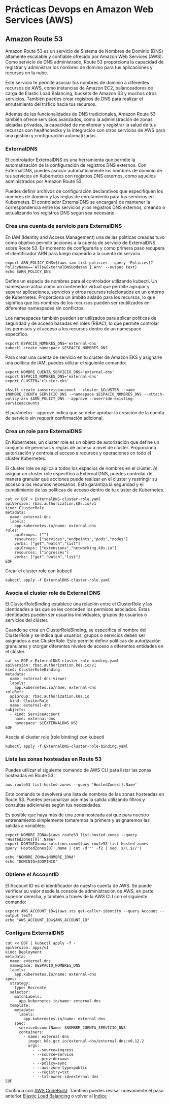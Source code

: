 # Prácticas Devops en Amazon Web Services (AWS)
## Amazon Route 53

Amazon Route 53 es un servicio de Sistema de Nombres de Dominio (DNS) altamente escalable y confiable ofrecido por Amazon Web Services (AWS). Como servicio de DNS administrado, Route 53 proporciona la capacidad de registrar y administrar los nombres de dominio para tus aplicaciones y recursos en la nube.

Este servicio te permite asociar tus nombres de dominio a diferentes recursos de AWS, como instancias de Amazon EC2, balanceadores de carga de Elastic Load Balancing, buckets de Amazon S3 y muchos otros servicios. También puedes crear registros de DNS para realizar el enrutamiento del tráfico hacia tus recursos.

Además de las funcionalidades de DNS tradicionales, Amazon Route 53 también ofrece servicios avanzados, como la administración de zonas alojadas privadas, la capacidad de monitorear y registrar la salud de tus recursos con healthchecks y la integración con otros servicios de AWS para una gestión y configuración automatizadas.

### ExternalDNS

El controlador ExternalDNS es una herramienta que permite la automatización de la configuración de registros DNS externos. Con ExternalDNS, puedes asociar automáticamente los nombres de dominio de tus servicios en Kubernetes con registros DNS externos, como aquellos administrados por Amazon Route 53.

Puedes definir archivos de configuración declarativos que especifiquen los nombres de dominio y las reglas de enrutamiento para tus servicios en Kubernetes. El controlador ExternalDNS se encargará de mantener la correspondencia entre los servicios y los registros DNS externos, creando o actualizando los registros DNS según sea necesario.

### Crea una cuenta de servicio para ExternalDNS

En IAM (Identity and Access Management) una de las políticas creadas tuvo como objetivo permitir acciones a la cuenta de servicio de ExternalDNS sobre Route 53. Es momento de configurarla y como primera paso recupera el identificador ARN para luego mapearlo a la cuenta de servicio.

```shell
export ARN_POLICY_DNS=$(aws iam list-policies --query 'Policies[?PolicyName==`AllowExternalDNSUpdates`].Arn' --output text)
echo $ARN_POLICY_DNS
```

Define un espacio de nombres para el controlador utilizando kubectl. Un namespace actúa como un contenedor virtual que permite agrupar y separar aplicaciones, servicios y otros recursos relacionados en un entorno de Kubernetes. Proporciona un ámbito aislado para los recursos, lo que significa que los nombres de los recursos pueden ser reutilizados en diferentes namespaces sin conflictos.

Los namespaces también pueden ser utilizados para aplicar políticas de seguridad y de acceso basadas en roles (RBAC), lo que permite controlar los permisos y el acceso a los recursos dentro de un namespace específico.

```shell
export ESPACIO_NOMBRES_DNS='external-dns'
kubectl create namespace $ESPACIO_NOMBRES_DNS
```

Para crear una cuenta de servicio en tu clúster de Amazon EKS y asignarle una política de IAM, puedes utilizar el siguiente comando:

```shell
export NOMBRE_CUENTA_SERVICIO_DNS='external-dns'
export ESPACIO_NOMBRES_DNS='external-dns'
export CLUSTER='cluster-eks'

eksctl create iamserviceaccount --cluster $CLUSTER --name $NOMBRE_CUENTA_SERVICIO_DNS --namespace $ESPACIO_NOMBRES_DNS --attach-policy-arn $ARN_POLICY_DNS --approve --override-existing-serviceaccounts
```
El parámetro --approve indica que se debe aprobar la creación de la cuenta de servicio sin requerir confirmación adicional.

### Crea un role para ExternalDNS

En Kubernetes, un cluster role es un objeto de autorización que define un conjunto de permisos y reglas de acceso a nivel de clúster. Proporciona autorización y controla el acceso a recursos y operaciones en todo el clúster Kubernetes.

El cluster role se aplica a todos los espacios de nombres en el clúster. Al asignar un cluster role específico a External DNS, puedes controlar de manera granular qué acciones puede realizar en el clúster y restringir su acceso a los recursos necesarios. Esto garantiza la seguridad y el cumplimiento de las políticas de acceso dentro de tu clúster de Kubernetes.

```shell
cat << EOF > ExternalDNS-cluster-role.yaml
apiVersion: rbac.authorization.k8s.io/v1
kind: ClusterRole
metadata:
  name: external-dns
  labels:
    app.kubernetes.io/name: external-dns
rules:
  - apiGroups: [""]
    resources: ["services","endpoints","pods","nodes"]
    verbs: ["get","watch","list"]
  - apiGroups: ["extensions","networking.k8s.io"]
    resources: ["ingresses"]
    verbs: ["get","watch","list"]
EOF
```

Crear el cluster role con kubectl

```shell
kubectl apply -f ExternalDNS-cluster-role.yaml
```

### Asocia el cluster role de External DNS

El ClusterRoleBinding establece una relación entre el ClusterRole y las identidades a las que se les conceden los permisos asociados. Estas identidades pueden ser usuarios individuales, grupos de usuarios o servicios del clúster.

Cuando se crea un ClusterRoleBinding, se especifica el nombre del ClusterRole y se indica qué usuarios, grupos o servicios deben ser asignados a ese ClusterRole. Esto permite definir políticas de autorización granulares y otorgar diferentes niveles de acceso a diferentes entidades en el clúster.

```shell
cat << EOF > ExternalDNS-cluster-role-binding.yaml
apiVersion: rbac.authorization.k8s.io/v1
kind: ClusterRoleBinding
metadata:
  name: external-dns-viewer
  labels:
    app.kubernetes.io/name: external-dns
roleRef:
  apiGroup: rbac.authorization.k8s.io
  kind: ClusterRole
  name: external-dns
subjects:
  - kind: ServiceAccount
    name: external-dns
    namespace: ${EXTERNALDNS_NS}
EOF
```

Asocia el cluster role (role binding) con kubectl

```shell
kubectl apply -f ExternalDNS-cluster-role-binding.yaml
```

### Lista las zonas hosteadas en Route 53

Puedes utilizar el siguiente comando de AWS CLI para listar las zonas hosteadas en Route 53:

```shell
aws route53 list-hosted-zones --query 'HostedZones[].Name'
```

Este comando te devolverá una lista de nombres de las zonas hosteadas en Route 53. Puedes personalizar aún más la salida utilizando filtros y consultas adicionales según tus necesidades.

Es posible que haya más de una zona hosteada así que para nuestro entrenamiento simplemente tomaremos la primera y asignaremos las salidas a variables:

```shell
export NOMBRE_ZONA=$(aws route53 list-hosted-zones --query 'HostedZones[0]'.Name)
export DOMINIO=ana-solution.com=$(aws route53 list-hosted-zones --query 'HostedZones[0]'.Name | cut -d'"' -f2 | sed 's/\.$//')

echo "NOMBRE_ZONA=$NOMBRE_ZONA"
echo "DOMINIO=$DOMINIO"
```

### Obtiene el AccountID

El Account ID es el identificador de nuestra cuenta de AWS. Se puede verificar su valor desde la consola de administración de AWS, en parte superior derecha, y también a través de la AWS CLI con el siguiente comando:

```shell
export AWS_ACCOUNT_ID=$(aws sts get-caller-identity --query Account --output text)
echo "AWS_ACCOUNT_ID=$AWS_ACCOUNT_ID"
```

### Configura ExternalDNS


```shell
cat << EOF | kubectl apply -f -
apiVersion: apps/v1
kind: Deployment
metadata:
  name: external-dns
  namespace: $ESPACIO_NOMBRES_DNS
  labels:
    app.kubernetes.io/name: external-dns
spec:
  strategy:
    type: Recreate
  selector:
    matchLabels:
      app.kubernetes.io/name: external-dns
  template:
    metadata:
      labels:
        app.kubernetes.io/name: external-dns
    spec:
      serviceAccountName: $NOMBRE_CUENTA_SERVICIO_DNS
      containers:
        - name: external-dns
          image: k8s.gcr.io/external-dns/external-dns:v0.12.2
          args:
            - --source=ingress
            - --source=service            
            - --provider=aws
            - --policy=sync
            - --aws-zone-type=public
            - --registry=txt
            - --txt-owner-id=external-dns
EOF
```

Continua con [AWS CodeBuild](codebuild.md). También puedes revisar nuevamente el paso anterior [Elastic Load Balancing](alb.md) o volver al [Indice](indice.md)